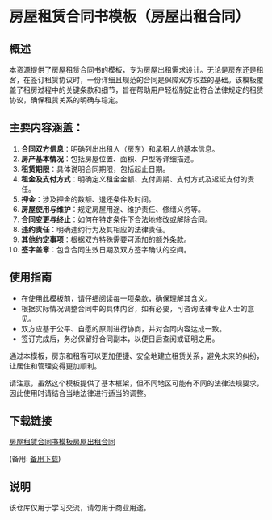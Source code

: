# 房屋租赁合同书模板（房屋出租合同）

## 概述

本资源提供了房屋租赁合同书的模板，专为房屋出租需求设计。无论是房东还是租客，在签订租赁协议时，一份详细且规范的合同是保障双方权益的基础。该模板覆盖了租房过程中的关键条款和细节，旨在帮助用户轻松制定出符合法律规定的租赁协议，确保租赁关系的明确与稳定。

## 主要内容涵盖：

1. **合同双方信息**：明确列出出租人（房东）和承租人的基本信息。
2. **房产基本情况**：包括房屋位置、面积、户型等详细描述。
3. **租赁期限**：具体说明合同期限，包括起止日期。
4. **租金及支付方式**：明确定义租金金额、支付周期、支付方式及迟延支付的责任。
5. **押金**：涉及押金的数额、退还条件及时间。
6. **房屋使用与维护**：规定房屋用途、维护责任、修缮义务等。
7. **合同变更与终止**：如何在特定条件下合法地修改或解除合同。
8. **违约责任**：明确违约行为及其相应的法律责任。
9. **其他约定事项**：根据双方特殊需要可添加的额外条款。
10. **签字盖章**：包含合同生效日期及双方签字确认的空间。

## 使用指南

- 在使用此模板前，请仔细阅读每一项条款，确保理解其含义。
- 根据实际情况调整合同中的具体内容，如有必要，可咨询法律专业人士的意见。
- 双方应基于公平、自愿的原则进行协商，并对合同内容达成一致。
- 签订完成后，务必保留好合同副本，以便日后查阅或证明之用。

通过本模板，房东和租客可以更加便捷、安全地建立租赁关系，避免未来的纠纷，让居住和管理变得更加顺利。

请注意，虽然这个模板提供了基本框架，但不同地区可能有不同的法律法规要求，因此使用时请结合当地法律进行适当的调整。

## 下载链接
[房屋租赁合同书模板房屋出租合同](https://pan.quark.cn/s/37110573e4e4) 

(备用: [备用下载](https://pan.baidu.com/s/1Rv_EvK33b7HJVPaoP5sYeA?pwd=1234))

## 说明

该仓库仅用于学习交流，请勿用于商业用途。
